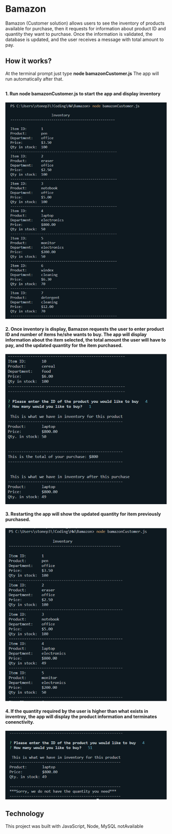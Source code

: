 # Bamazon
Bamazon (Customer solution) allows users to see the inventory of products available for purchase, then it requests for information about product ID and quantity they want to purchase.
Once the information is validated, the database is updated, and the user receives a message with total amount to pay.

## How it works?
At the terminal prompt just type **node bamazonCustomer.js**
The app will run automatically after that.

## 

#### 1. Run node bamazonCustomer.js to start the app and display inventory
![display_inventory](images/displayInventory.PNG)

#### 2. Once inventory is display, Bamazon requests the user to enter product ID and number of items he/she wants to buy. The app will display information about the item selected, the total amount the user will have to pay, and the updated quantity for the item purchased.
![user_input](images/userInput.PNG)

#### 3. Restarting the app will show the updated quantity for item previously purchased.
![updated_quantity](images/updatedQuantity.PNG)

#### 4. If the quantity required by the user is higher than what exists in inventroy, the app will display the product information and terminates conenctivity.
![not_available](images/notAvailable.PNG)


## Technology
This project was built with JavaScript, Node, MySQL
notAvailable
